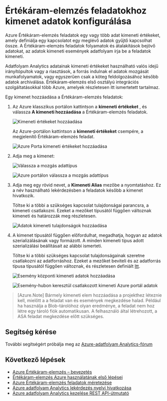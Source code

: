 <properties 
    pageTitle="Értékáram-elemzés feladatokhoz kimenet adatok beállítása |} Microsoft Azure" 
    description="Értékáram-elemzés feladatok kimeneti értékeket beállítása |} tanulási javaslat szakaszában."
    keywords="adatok kimeneti, adatok mozgás"
    documentationCenter=""
    services="stream-analytics"
    authors="jeffstokes72" 
    manager="jhubbard" 
    editor="cgronlun"/>

<tags 
    ms.service="stream-analytics" 
    ms.devlang="na" 
    ms.topic="article" 
    ms.tgt_pltfrm="na" 
    ms.workload="data-services" 
    ms.date="09/26/2016" 
    ms.author="jeffstok"/> 

# <a name="how-to-configure-data-outputs-for-stream-analytics-jobs"></a>Értékáram-elemzés feladatokhoz kimenet adatok konfigurálása

Azure Értékáram-elemzés feladatok egy vagy több adat kimeneti értékeket, amely definiálja egy kapcsolatot egy meglévő adatok gyűjtő kapcsolhat össze. A Értékáram-elemzés feladatok folyamatok és átalakítások bejövő adatokat, az adatok kimeneti események adatfolyam írja be a feladatok kimeneti.

Adatfolyam Analytics adatainak kimeneti értékeket használható valós idejű irányítópultok vagy a riasztások, a forrás indulnak el adatok mozgását munkafolyamatok, vagy egyszerűen csak a köteg feldolgozásához később adatok archiválása. Értékáram-elemzés első osztályú integrációs szolgáltatásokkal több Azure, amelyek részletesen itt ismertetett tartalmaz.

Egy kimenet hozzáadása a Értékáram-elemzés feladatok:

1. Az Azure klasszikus portálon kattintson a **kimeneti értékeket** , és válassza **A kimeneti hozzáadása** a Értékáram-elemzés feladatok.

    ![Kimeneti értékeket hozzáadása](./media/stream-analytics-add-outputs/1-stream-analytics-add-outputs.png)  

    Az Azure-portálon kattintson a **kimeneti értékeket** csempére, a megjelenítő Értékáram-elemzés feladat.

    ![Azure Porta kimeneti értékeket hozzáadása](./media/stream-analytics-add-outputs/5-stream-analytics-add-outputs.png)

2. Adja meg a kimenet:

    ![Válassza a mozgás adattípus](./media/stream-analytics-add-outputs/2-stream-analytics-add-outputs.png)  

    ![Azure portálon válassza a mozgás adattípus](./media/stream-analytics-add-outputs/6-stream-analytics-add-outputs.png)

3. Adja meg egy rövid nevet, a **Kimeneti Alias** mezőbe a nyomtatáshoz. Ez a név használható lekérdezésben a feladatok később a kimenet hivatkozik.  
    
    Töltse ki a többi a szükséges kapcsolat tulajdonságai parancsra, a kimeneti csatlakozni.  Ezeket a mezőket típusától függően változnak kimeneti és határozzák meg részletesen.  

    ![Adatok kimeneti tulajdonságok hozzáadása](./media/stream-analytics-add-outputs/3-stream-analytics-add-outputs.png)  

4. A kimenet típusától függően előfordulhat, megadhatja, hogyan az adatok szerializálásának vagy formázott. A minden kimeneti típus adott szerializálási beállításait az alábbi ismerteti.

    Töltse ki a többi szükséges kapcsolat tulajdonságainak szeretne csatlakozni az adatforráshoz. Ezeket a mezőket beviteli és az adatforrás típusa típusától függően változnak, és részletesen definiált [Itt](stream-analytics-create-a-job.md).  

    ![Esemény központi kimeneti adatok hozzáadása](./media/stream-analytics-add-outputs/4-stream-analytics-add-outputs.png)  

    ![Esemény-hubon keresztül csatlakozott kimeneti Azure portál adatok](./media/stream-analytics-add-outputs/7-stream-analytics-add-outputs.png)  

> [Azure.Note] Bármely kimeneti elem hozzáadása a projekthez léteznie kell, mielőtt a a feladat van és események megkezdése halad. Például ha használja a Blob-tárolóhoz olyan eredménye, a feladat nem hoz létre egy tároló fiók automatikusan. A felhasználó által létrehozott, a ASA feladat megkezdése előtt szükséges.

## <a name="get-help"></a>Segítség kérése
További segítségért próbálja meg az [Azure-adatfolyam Analytics-fórum](https://social.msdn.microsoft.com/Forums/en-US/home?forum=AzureStreamAnalytics)

## <a name="next-steps"></a>Következő lépések

- [Azure Értékáram-elemzés – bevezetés](stream-analytics-introduction.md)
- [Értékáram-elemzés Azure használatának első lépései](stream-analytics-get-started.md)
- [Azure Értékáram-elemzés feladatok méretezése](stream-analytics-scale-jobs.md)
- [Azure adatfolyam Analytics lekérdezés nyelvi hivatkozása](https://msdn.microsoft.com/library/azure/dn834998.aspx)
- [Azure adatfolyam Analytics kezelése REST API-útmutató](https://msdn.microsoft.com/library/azure/dn835031.aspx)
